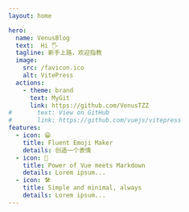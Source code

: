 ```yaml
---
layout: home

hero:
  name: VenusBlog
  text:  Hi 🖐️
  tagline: 新手上路，欢迎指教
  image:
    src: /favicon.ico
    alt: VitePress
  actions:
    - theme: brand
      text: MyGit
      link: https://github.com/VenusTZZ
#       text: View on GitHub
#       link: https://github.com/vuejs/vitepress
features:
  - icon: 😁
    title: Fluent Emoji Maker
    details: 创造一个表情
  - icon: 🖖
    title: Power of Vue meets Markdown
    details: Lorem ipsum...
  - icon: 🛠️
    title: Simple and minimal, always
    details: Lorem ipsum...
---
```

<style>
    :root{
        --vp-home-hero-name-color:transparent;
        --vp-home-hero-name-background:-webkit-linear-gradient(120deg, #bd34fe,#41d1ff)
        /* --vp-home-hero-text-color:transparent;
        --vp-home-hero-text-background:-webkit-linear-gradient(120deg, #bd34fe,#41d1ff) */
    }
</style>
